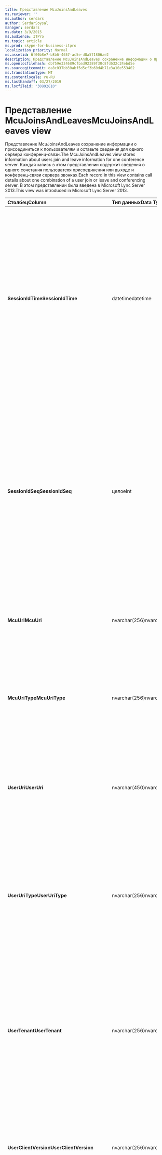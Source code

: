 ```yaml
---
title: Представление McuJoinsAndLeaves
ms.reviewer: ''
ms.author: serdars
author: SerdarSoysal
manager: serdars
ms.date: 3/9/2015
ms.audience: ITPro
ms.topic: article
ms.prod: skype-for-business-itpro
localization_priority: Normal
ms.assetid: 6f00b8e7-b8b6-4657-ac5e-d8a571806ae2
description: Представление McuJoinsAndLeaves сохранение информации о присоединиться к пользователям и оставьте сведения для одного сервера конференц-связи. Каждая запись в этом представлении содержит сведения о одного сочетания пользователя присоединения или выходе и конференц-связи сервера звонках. В этом представлении была введена в Microsoft Lync Server 2013.
ms.openlocfilehash: db759e324689cfbad92389f30c8fd632c24ebd5e
ms.sourcegitcommit: da8c037bb30abf5d5cf3b60d4b71e3a10e553402
ms.translationtype: MT
ms.contentlocale: ru-RU
ms.lasthandoff: 03/27/2019
ms.locfileid: "30892810"
---
```

# <a name="mcujoinsandleaves-view"></a><span data-ttu-id="933cd-105">Представление McuJoinsAndLeaves</span><span class="sxs-lookup"><span data-stu-id="933cd-105">McuJoinsAndLeaves view</span></span>
 
<span data-ttu-id="933cd-106">Представление McuJoinsAndLeaves сохранение информации о присоединиться к пользователям и оставьте сведения для одного сервера конференц-связи.</span><span class="sxs-lookup"><span data-stu-id="933cd-106">The McuJoinsAndLeaves view stores information about users join and leave information for one conference server.</span></span> <span data-ttu-id="933cd-107">Каждая запись в этом представлении содержит сведения о одного сочетания пользователя присоединения или выходе и конференц-связи сервера звонках.</span><span class="sxs-lookup"><span data-stu-id="933cd-107">Each record in this view contains call details about one combination of a user join or leave and conferencing server.</span></span> <span data-ttu-id="933cd-108">В этом представлении была введена в Microsoft Lync Server 2013.</span><span class="sxs-lookup"><span data-stu-id="933cd-108">This view was introduced in Microsoft Lync Server 2013.</span></span>
  
|<span data-ttu-id="933cd-109">**Столбец**</span><span class="sxs-lookup"><span data-stu-id="933cd-109">**Column**</span></span>|<span data-ttu-id="933cd-110">**Тип данных**</span><span class="sxs-lookup"><span data-stu-id="933cd-110">**Data Type**</span></span>|<span data-ttu-id="933cd-111">**Сведения**</span><span class="sxs-lookup"><span data-stu-id="933cd-111">**Details**</span></span>|
|:-----|:-----|:-----|
|<span data-ttu-id="933cd-112">**SessionIdTime**</span><span class="sxs-lookup"><span data-stu-id="933cd-112">**SessionIdTime**</span></span> <br/> |<span data-ttu-id="933cd-113">datetime</span><span class="sxs-lookup"><span data-stu-id="933cd-113">datetime</span></span>  <br/> |<span data-ttu-id="933cd-114">Время создания экземпляра конференции.</span><span class="sxs-lookup"><span data-stu-id="933cd-114">Time of conference instance.</span></span> <span data-ttu-id="933cd-115">Используется совместно с SessionIdSeq для уникальной идентификации экземпляра конференции.</span><span class="sxs-lookup"><span data-stu-id="933cd-115">Used in conjunction with SessionIdSeq to uniquely identify a conference instance.</span></span> <span data-ttu-id="933cd-116">В разделе [Таблица конференций в Скайп для Business Server 2015](conferences.md) для получения дополнительных сведений.</span><span class="sxs-lookup"><span data-stu-id="933cd-116">See the [Conferences table in Skype for Business Server 2015](conferences.md) for more information.</span></span> <br/> |
|<span data-ttu-id="933cd-117">**SessionIdSeq**</span><span class="sxs-lookup"><span data-stu-id="933cd-117">**SessionIdSeq**</span></span> <br/> |<span data-ttu-id="933cd-118">целое</span><span class="sxs-lookup"><span data-stu-id="933cd-118">int</span></span>  <br/> |<span data-ttu-id="933cd-119">Номер идентификатора для определения экземпляра в конференции.</span><span class="sxs-lookup"><span data-stu-id="933cd-119">ID number to identify the conference instance.</span></span> <span data-ttu-id="933cd-120">Используется в сочетании с SessionIdTime для уникальной идентификации экземпляра конференции.</span><span class="sxs-lookup"><span data-stu-id="933cd-120">Used in conjunction with SessionIdTime to uniquely identify a conference instance.</span></span> <span data-ttu-id="933cd-121">В разделе [Таблица конференций в Скайп для Business Server 2015](conferences.md) для получения дополнительных сведений.</span><span class="sxs-lookup"><span data-stu-id="933cd-121">See the [Conferences table in Skype for Business Server 2015](conferences.md) for more information.</span></span> <br/> |
|<span data-ttu-id="933cd-122">**McuUri**</span><span class="sxs-lookup"><span data-stu-id="933cd-122">**McuUri**</span></span> <br/> |<span data-ttu-id="933cd-123">nvarchar(256)</span><span class="sxs-lookup"><span data-stu-id="933cd-123">nvarchar(256)</span></span>  <br/> |<span data-ttu-id="933cd-124">URI сервера конференций, к которому подключен пользователь.</span><span class="sxs-lookup"><span data-stu-id="933cd-124">The URI of the conferencing server that the user connected to.</span></span>  <br/> |
|<span data-ttu-id="933cd-125">**McuUriType**</span><span class="sxs-lookup"><span data-stu-id="933cd-125">**McuUriType**</span></span> <br/> |<span data-ttu-id="933cd-126">nvarchar(256)</span><span class="sxs-lookup"><span data-stu-id="933cd-126">nvarchar(256)</span></span>  <br/> |<span data-ttu-id="933cd-127">URI сервера конференций, к которому подключен пользователь.</span><span class="sxs-lookup"><span data-stu-id="933cd-127">The URI of the conferencing server that the user connected to.</span></span> <span data-ttu-id="933cd-128">В [таблице UriTypes](uritypes.md) для получения дополнительных сведений см.</span><span class="sxs-lookup"><span data-stu-id="933cd-128">See the [UriTypes table](uritypes.md) for more information.</span></span> <br/> |
|<span data-ttu-id="933cd-129">**UserUri**</span><span class="sxs-lookup"><span data-stu-id="933cd-129">**UserUri**</span></span> <br/> |<span data-ttu-id="933cd-130">nvarchar(450)</span><span class="sxs-lookup"><span data-stu-id="933cd-130">nvarchar(450)</span></span>  <br/> |<span data-ttu-id="933cd-131">URI пользователя, сведения о подключении или отключении от сервера конференц-связи были записаны.</span><span class="sxs-lookup"><span data-stu-id="933cd-131">The URI of the user whose conferencing server join/leave information was captured.</span></span>  <br/> |
|<span data-ttu-id="933cd-132">**UserUriType**</span><span class="sxs-lookup"><span data-stu-id="933cd-132">**UserUriType**</span></span> <br/> |<span data-ttu-id="933cd-133">nvarchar(256)</span><span class="sxs-lookup"><span data-stu-id="933cd-133">nvarchar(256)</span></span>  <br/> |<span data-ttu-id="933cd-134">Тип URI пользователя, сведения о подключении или отключении от сервера конференц-связи были записаны.</span><span class="sxs-lookup"><span data-stu-id="933cd-134">The type of URI of the user whose conferencing server join/leave information was captured.</span></span> <span data-ttu-id="933cd-135">В [таблице UriTypes](uritypes.md) для получения дополнительных сведений см.</span><span class="sxs-lookup"><span data-stu-id="933cd-135">See the [UriTypes table](uritypes.md) for more information.</span></span> <br/> |
|<span data-ttu-id="933cd-136">**UserTenant**</span><span class="sxs-lookup"><span data-stu-id="933cd-136">**UserTenant**</span></span> <br/> |<span data-ttu-id="933cd-137">nvarchar(256)</span><span class="sxs-lookup"><span data-stu-id="933cd-137">nvarchar(256)</span></span>  <br/> |<span data-ttu-id="933cd-138">Клиент пользователя, сведения о подключении или отключении от сервера конференц-связи были записаны.</span><span class="sxs-lookup"><span data-stu-id="933cd-138">The tenant of the user whose conferencing server join/leave information was captured.</span></span> <span data-ttu-id="933cd-139">В [таблице клиентов](tenants.md) для получения дополнительных сведений см.</span><span class="sxs-lookup"><span data-stu-id="933cd-139">See the [Tenants table](tenants.md) for more information.</span></span> <br/> |
|<span data-ttu-id="933cd-140">**UserClientVersion**</span><span class="sxs-lookup"><span data-stu-id="933cd-140">**UserClientVersion**</span></span> <br/> |<span data-ttu-id="933cd-141">nvarchar(256)</span><span class="sxs-lookup"><span data-stu-id="933cd-141">nvarchar(256)</span></span>  <br/> |<span data-ttu-id="933cd-142">Версия клиента пользователя, сведения о подключении или отключении от сервера конференц-связи были записаны.</span><span class="sxs-lookup"><span data-stu-id="933cd-142">The version of client used by the user whose conferencing server join/leave information was captured.</span></span>  <br/> |
|<span data-ttu-id="933cd-143">**UserClientType**</span><span class="sxs-lookup"><span data-stu-id="933cd-143">**UserClientType**</span></span> <br/> |<span data-ttu-id="933cd-144">целое</span><span class="sxs-lookup"><span data-stu-id="933cd-144">int</span></span>  <br/> |<span data-ttu-id="933cd-145">Клиент, используемый пользователем, сведения о подключении или отключении от сервера конференц-связи были записаны.</span><span class="sxs-lookup"><span data-stu-id="933cd-145">The client used by the user whose conferencing server join/leave information was captured.</span></span> <span data-ttu-id="933cd-146">[Таблица useragentdef](useragentdef.md) для получения дополнительных сведений см.</span><span class="sxs-lookup"><span data-stu-id="933cd-146">See the [UserAgentDef table](useragentdef.md) for more details.</span></span> <br/> |
|<span data-ttu-id="933cd-147">**UserClientCategory**</span><span class="sxs-lookup"><span data-stu-id="933cd-147">**UserClientCategory**</span></span> <br/> |<span data-ttu-id="933cd-148">nvarchar(64)</span><span class="sxs-lookup"><span data-stu-id="933cd-148">nvarchar(64)</span></span>  <br/> |<span data-ttu-id="933cd-149">Имя категории клиента, используемого пользователем, сведения о подключении или отключении от сервера конференц-связи были записаны.</span><span class="sxs-lookup"><span data-stu-id="933cd-149">The name of the category of the client used by the user whose conferencing server join/leave information was captured.</span></span>  <br/> |
|<span data-ttu-id="933cd-150">**McuUserInstance**</span><span class="sxs-lookup"><span data-stu-id="933cd-150">**McuUserInstance**</span></span> <br/> |<span data-ttu-id="933cd-151">целое</span><span class="sxs-lookup"><span data-stu-id="933cd-151">int</span></span>  <br/> |<span data-ttu-id="933cd-152">Однозначно определяет сочетание пользователя и устройства для пользователей, одновременно вошедших несколько устройств.</span><span class="sxs-lookup"><span data-stu-id="933cd-152">Uniquely identifies the user/device combination for users simultaneously logged on to multiple devices.</span></span>  <br/> |
|<span data-ttu-id="933cd-153">**IsUserFromPstn**</span><span class="sxs-lookup"><span data-stu-id="933cd-153">**IsUserFromPstn**</span></span> <br/> |<span data-ttu-id="933cd-154">бит</span><span class="sxs-lookup"><span data-stu-id="933cd-154">bit</span></span>  <br/> |<span data-ttu-id="933cd-155">Разряд, указывающий, является ли пользователь внутренним или нет.</span><span class="sxs-lookup"><span data-stu-id="933cd-155">Bit that represents whether the user is an internal user or not.</span></span>  <br/> |
|<span data-ttu-id="933cd-156">**DialogSessionIdTime**</span><span class="sxs-lookup"><span data-stu-id="933cd-156">**DialogSessionIdTime**</span></span> <br/> |<span data-ttu-id="933cd-157">datetime</span><span class="sxs-lookup"><span data-stu-id="933cd-157">datetime</span></span>  <br/> |<span data-ttu-id="933cd-158">Время запроса сеанса.</span><span class="sxs-lookup"><span data-stu-id="933cd-158">Time of session request.</span></span> <span data-ttu-id="933cd-159">Используется совместно с SessionIdSeq для уникальной идентификации сеанса.</span><span class="sxs-lookup"><span data-stu-id="933cd-159">Used in conjunction with SessionIdSeq to uniquely identify a session.</span></span> <span data-ttu-id="933cd-160">В разделе [диалоговых окон в таблице в Скайп для Business Server 2015](dialogs.md) для получения дополнительных сведений.</span><span class="sxs-lookup"><span data-stu-id="933cd-160">See the [Dialogs table in Skype for Business Server 2015](dialogs.md) for more information.</span></span> <br/> |
|<span data-ttu-id="933cd-161">**DialogSessionIdSeq**</span><span class="sxs-lookup"><span data-stu-id="933cd-161">**DialogSessionIdSeq**</span></span> <br/> |<span data-ttu-id="933cd-162">целое</span><span class="sxs-lookup"><span data-stu-id="933cd-162">int</span></span>  <br/> |<span data-ttu-id="933cd-163">Номер идентификатора для идентификации сеанса.</span><span class="sxs-lookup"><span data-stu-id="933cd-163">ID number to identify the session.</span></span> <span data-ttu-id="933cd-164">Используется в сочетании с SessionIdTime для уникальной идентификации сеанса.</span><span class="sxs-lookup"><span data-stu-id="933cd-164">Used in conjunction with SessionIdTime to uniquely identify a session.</span></span> <span data-ttu-id="933cd-165">В разделе [диалоговых окон в таблице в Скайп для Business Server 2015](dialogs.md) для получения дополнительных сведений.</span><span class="sxs-lookup"><span data-stu-id="933cd-165">See the [Dialogs table in Skype for Business Server 2015](dialogs.md) for more information.</span></span> <br/> |
|<span data-ttu-id="933cd-166">**DialogId**</span><span class="sxs-lookup"><span data-stu-id="933cd-166">**DialogId**</span></span> <br/> |<span data-ttu-id="933cd-167">varchar(775)</span><span class="sxs-lookup"><span data-stu-id="933cd-167">varchar(775)</span></span>  <br/> |<span data-ttu-id="933cd-168">Диалоговое окно идентификатор сеанса по протоколу SIP.</span><span class="sxs-lookup"><span data-stu-id="933cd-168">SIP dialog ID of the session.</span></span> <span data-ttu-id="933cd-169">Имеет формат: диалоговое окно, из тега; для тега.</span><span class="sxs-lookup"><span data-stu-id="933cd-169">The format is: dialog;from-tag;to-tag.</span></span>  <br/> |
|<span data-ttu-id="933cd-170">**UserJoinTime**</span><span class="sxs-lookup"><span data-stu-id="933cd-170">**UserJoinTime**</span></span> <br/> |<span data-ttu-id="933cd-171">datetime</span><span class="sxs-lookup"><span data-stu-id="933cd-171">datetime</span></span>  <br/> |<span data-ttu-id="933cd-172">Время, когда пользователь присоединился к серверу конференций.</span><span class="sxs-lookup"><span data-stu-id="933cd-172">Time the user joined the conferencing server.</span></span>  <br/> |
|<span data-ttu-id="933cd-173">**UserLeaveTime**</span><span class="sxs-lookup"><span data-stu-id="933cd-173">**UserLeaveTime**</span></span> <br/> |<span data-ttu-id="933cd-174">datetime</span><span class="sxs-lookup"><span data-stu-id="933cd-174">datetime</span></span>  <br/> |<span data-ttu-id="933cd-175">Время, когда пользователь вышел с сервера конференций.</span><span class="sxs-lookup"><span data-stu-id="933cd-175">Time the user left the conferencing server.</span></span>  <br/> |
   

